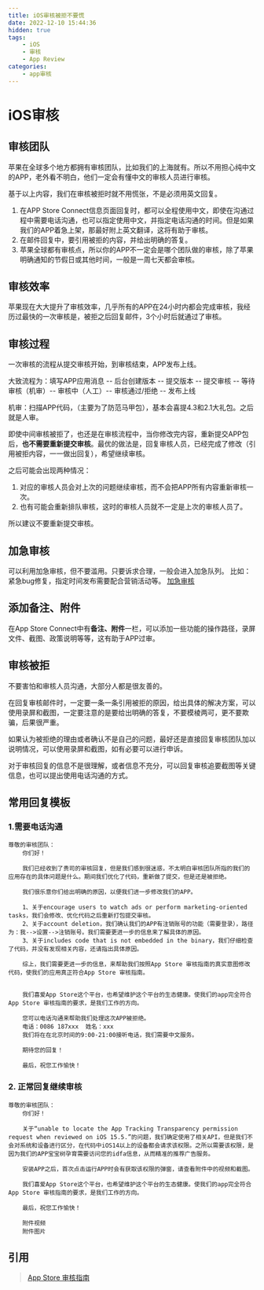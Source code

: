 ```yaml
---
title: iOS审核被拒不要慌
date: 2022-12-10 15:44:36
hidden: true
tags:
    - iOS
    - 审核
    - App Review
categories:
    - app审核
---
```


# iOS审核

## 审核团队

苹果在全球多个地方都拥有审核团队，比如我们的上海就有。所以不用担心纯中文的APP，老外看不明白，他们一定会有懂中文的审核人员进行审核。

基于以上内容，我们在审核被拒时就不用慌张，不是必须用英文回复。

1. 在APP Store Connect信息页面回复时，都可以全程使用中文，即使在沟通过程中需要电话沟通，也可以指定使用中文，并指定电话沟通的时间。但是如果我们的APP着急上架，那最好附上英文翻译，这将有助于审核。
2. 在邮件回复中，要引用被拒的内容，并给出明确的答复。
3. 苹果全球都有审核点，所以你的APP不一定会是哪个团队做的审核，除了苹果明确通知的节假日或其他时间，一般是一周七天都会审核。

## 审核效率

苹果现在大大提升了审核效率，几乎所有的APP在24小时内都会完成审核，我经历过最快的一次审核是，被拒之后回复邮件，3个小时后就通过了审核。

## 审核过程
一次审核的流程从提交审核开始，到审核结束，APP发布上线。

大致流程为：填写APP应用消息 -- 后台创建版本 -- 提交版本 -- 提交审核 -- 等待审核（机审）-- 审核中（人工）-- 审核通过/拒绝 -- 发布上线

机审：扫描APP代码，（主要为了防范马甲包），基本会喜提4.3和2.1大礼包。之后就是人审。


即使中间审核被拒了，也还是在审核流程中，当你修改完内容，重新提交APP包后，<b>也不需要重新提交审核</b>。最优的做法是，回复审核人员，已经完成了修改（引用被拒内容，一一做出回复），希望继续审核。

之后可能会出现两种情况：
1. 对应的审核人员会对上次的问题继续审核，而不会把APP所有内容重新审核一次。
2. 也有可能会重新排队审核，这时的审核人员就不一定是上次的审核人员了。

所以建议不要重新提交审核。

## 加急审核

可以利用加急审核，但不要滥用。只要诉求合理，一般会进入加急队列。
比如：紧急bug修复，指定时间发布需要配合营销活动等。
[加急审核](https://developer.apple.com/contact/app-store/?topic=expedite)

## 添加备注、附件

在App Store Connect中有<b>备注、附件</b>一栏，可以添加一些功能的操作路径，录屏文件、截图、政策说明等等，这有助于APP过审。

## 审核被拒

不要害怕和审核人员沟通，大部分人都是很友善的。

在回复审核邮件时，一定要一条一条引用被拒的原因，给出具体的解决方案，可以使用录屏和截图，一定要注意的是要给出明确的答复，不要模棱两可，更不要欺骗，后果很严重。

如果认为被拒绝的理由或者确认不是自己的问题，最好还是直接回复审核团队加以说明情况，可以使用录屏和截图，如有必要可以进行申诉。

对于审核回复的信息不是很理解，或者信息不充分，可以回复审核追要截图等关键信息，也可以提出使用电话沟通的方式。


## 常用回复模板
### 1.需要电话沟通

```
尊敬的审核团队：
	你们好！

	我们已经收到了贵司的审核回复，但是我们感到很迷惑，不太明白审核团队所指的我们的应用存在的具体问题是什么。期间我们优化了代码，重新做了提交，但是还是被拒绝。

	我们很乐意你们给出明确的原因，以便我们进一步修改我们的APP。

	1、关于encourage users to watch ads or perform marketing-oriented tasks，我们会修改、优化代码之后重新打包提交审核。
	2、关于account deletion，我们确认我们的APP有注销账号的功能（需要登录），路径为：我-->设置-->注销账号。我们需要更进一步的信息来了解具体的原因。
	3、关于includes code that is not embedded in the binary，我们仔细检查了代码，并没有发现相关内容，还请指出具体原因。

	综上，我们需要更进一步的信息，来帮助我们按照App Store 审核指南的真实意图修改代码，使我们的应用真正符合App Store 审核指南。


	我们喜爱App Store这个平台，也希望维护这个平台的生态健康。使我们的app完全符合App Store 审核指南的要求，是我们工作的方向。

	您可以电话沟通来帮助我们处理这次APP被拒绝。
	电话：0086 187xxx  姓名：xxx
	我们将在在北京时间的9:00-21:00接听电话，我们需要中文服务。

	期待您的回复！

	最后，祝您工作愉快！
```

### 2. 正常回复继续审核 

```
尊敬的审核团队：
	你们好！

	关于“unable to locate the App Tracking Transparency permission request when reviewed on iOS 15.5.”的问题，我们确定使用了相关API，但是我们不会对系统和设备进行区分，在代码中iOS14以上的设备都会请求该权限。之所以需要该权限，是因为我们的APP宝宝树孕育需要访问您的idfa信息，从而精准的推荐广告服务。

	安装APP之后，首次点击运行APP时会有获取该权限的弹窗，请查看附件中的视频和截图。

	我们喜爱App Store这个平台，也希望维护这个平台的生态健康。使我们的app完全符合App Store 审核指南的要求，是我们工作的方向。

	最后，祝您工作愉快！
	
	附件视频
	附件图片
```


## 引用
> [App Store 审核指南](https://developer.apple.com/cn/app-store/review/guidelines/)